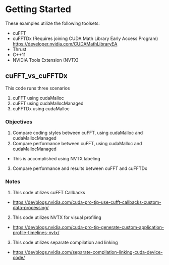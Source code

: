# Getting Started
These examples utilize the following toolsets:
* cuFFT
* cuFFTDx (Requires joining CUDA Math Library Early Access Program) https://developer.nvidia.com/CUDAMathLibraryEA
* Thrust
* C++11
* NVIDIA Tools Extension (NVTX)

## cuFFT_vs_cuFFTDx

This code runs three scenarios
1. cuFFT using cudaMalloc
2. cuFFT using cudaMallocManaged
3. cuFFTDx using cudaMalloc

### Objectives
1. Compare coding styles between cuFFT, using cudaMalloc and cudaMallocManaged
2. Compare performance between cuFFT, using cudaMalloc and cudaMallocManaged
- This is accomplished using NVTX labeling
3. Compare performance and results between cuFFT and cuFFTDx

### Notes
1. This code utilizes cuFFT Callbacks
- https://devblogs.nvidia.com/cuda-pro-tip-use-cufft-callbacks-custom-data-processing/
2. This code utilizes NVTX for visual profiling
- https://devblogs.nvidia.com/cuda-pro-tip-generate-custom-application-profile-timelines-nvtx/
3. This code utilizes separate compilation and linking
- https://devblogs.nvidia.com/separate-compilation-linking-cuda-device-code/
